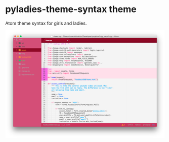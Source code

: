 # pyladies-theme-syntax theme

Atom theme syntax for girls and ladies.

![A screenshot of your theme](https://raw.githubusercontent.com/horacioibrahim/pyladies-theme-syntax/master/assets/pyladies_syntax.png)
